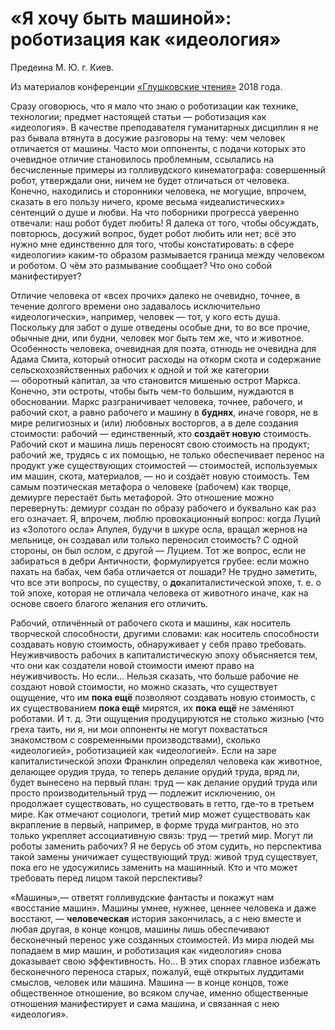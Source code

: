 # «Я хочу быть машиной»: роботизация как «идеология»

Предеина М. Ю. г. Киев.

Из материалов конференции [«Глушковские чтения»](index.md) 2018 года.

Сразу оговорюсь, что я мало что знаю о роботизации как технике, технологии; предмет настоящей статьи — роботизация как «идеология». В качестве преподавателя гуманитарных дисциплин я не раз бывала втянута в досужие разговоры на тему: чем человек отличается от машины. Часто мои оппоненты, с подачи которых это очевидное отличие становилось проблемным, ссылались на бесчисленные примеры из голливудского кинематографа: совершенный робот, утверждали они, ничем не будет отличаться от человека. Конечно, находились и сторонники человека, не могущие, впрочем, сказать в его пользу ничего, кроме весьма «идеалистических» сентенций о душе и любви. На что поборники прогресса уверенно отвечали: наш робот будет любить! Я далека от того, чтобы обсуждать, повторюсь, досужий вопрос, будет робот любить или нет; всё это нужно мне единственно для того, чтобы констатировать: в сфере «идеологии» каким-то образом размывается граница между человеком и роботом. О чём это размывание сообщает? Что оно собой манифестирует?

Отличие человека от «всех прочих» далеко не очевидно, точнее, в течение долгого времени оно задавалось исключительно «идеологически», например, человек — тот, у кого есть душа. Поскольку для забот о душе отведены особые дни, то во все прочие, обычные дни, или будни, человек мог быть тем же, что и животное. Особенность человека, очевидная для поэта, отнюдь не очевидна для Адама Смита, который относит расходы на откорм скота и содержание сельскохозяйственных рабочих к одной и той же категории — оборотный капитал, за что становится мишенью острот Маркса. Конечно, эти остроты, чтобы быть чем-то большим, нуждаются в обосновании. Маркс разграничивает человека, точнее, рабочего, и рабочий скот, а равно рабочего и машину в **буднях**, иначе говоря, не в мире религиозных и (или) любовных восторгов, а в деле создания стоимости: рабочий — единственный, кто **создаёт новую** стоимость. Рабочий скот и машина лишь переносят свою стоимость на продукт; рабочий же, трудясь с их помощью, не только обеспечивает перенос на продукт уже существующих стоимостей — стоимостей, используемых им машин, скота, материалов, — но и создаёт новую стоимость. Тем самым поэтическая метафора о человеке (рабочем) как творце, демиурге перестаёт быть метафорой. Это отношение можно перевернуть: демиург создан по образу рабочего и буквально как раз его означает. Я, впрочем, люблю провокационный вопрос: когда Луций из «Золотого осла» Апулея, будучи в шкуре осла, вращал жернов на мельнице, он создавал или только переносил стоимость? С одной стороны, он был ослом, с другой — Луцием. Тот же вопрос, если не забираться в дебри Античности, формулируется грубее: если можно пахать на бабах, чем баба отличается от лошади? Не трудно заметить, что все эти вопросы, по существу, о **до**капиталистической эпохе, т. е. о той эпохе, которая не отличала человека от животного иначе, как на основе своего благого желания его отличить.

Рабочий, отличённый от рабочего скота и машины, как носитель творческой способности, другими словами: как носитель способности создавать новую стоимость, обнаруживает у себя право требовать. Неуживчивость рабочих в капиталистическую эпоху объясняется тем, что они как создатели новой стоимости имеют право на неуживчивость. Но если... Нельзя сказать, что больше рабочие не создают новой стоимости, но можно сказать, что существует ощущение, что им **пока ещё** позволяют создавать новую стоимость, с их существованием **пока ещё** мирятся, их **пока ещё** не заменяют роботами. И т. д. Эти ощущения продуцируются не столько жизнью (что греха таить, ни я, ни мои оппоненты не могут похвастаться знакомством с современными производствами), сколько «идеологией», роботизацией как «идеологией». Если на заре капиталистической эпохи Франклин определял человека как животное, делающее орудия труда, то теперь делание орудий труда, вряд ли, будет вынесено на первый план: труд — как делание орудий труда или просто производительный труд — подлежит исключению, он продолжает существовать, но существовать в гетто, где-то в третьем мире. Как отмечают социологи, третий мир может существовать как вкрапление в первый, например, в форме труда мигрантов, но это только укрепляет ассоциативную связь: труд — третий мир. Могут ли роботы заменить рабочих? Я не берусь об этом судить, но перспектива такой замены уничижает существующий труд: живой труд существует, пока его не удосужились заменить на машинный. Кто и что может требовать перед лицом такой перспективы?

«Машины»,— ответят голливудские фантасты и покажут нам «восстание машин». Машины умнее, нужнее, ценнее человека и даже восстают, — **человеческая** история закончилась, а с нею вместе и любая другая, в конце концов, машины лишь обеспечивают бесконечный перенос уже созданных стоимостей. Из мира людей мы попадаем в мир машин, и роботизация как «идеология» снова доказывает свою эффективность. Но... В этих спорах главное избежать бесконечного переноса старых, пожалуй, ещё открытых луддитами смыслов, человек или машина. Машина — в конце концов, тоже общественное отношение, во всяком случае, именно общественные отношения манифестирует и сама машина, и связанная с нею «идеология».